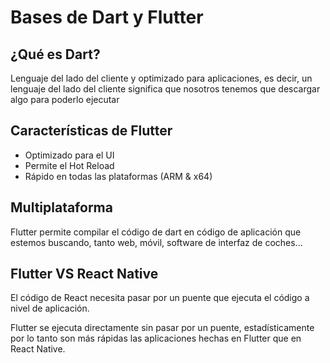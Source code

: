# Bases de Dart y Flutter

## ¿Qué es Dart?

Lenguaje del lado del cliente y optimizado para aplicaciones, es decir, un lenguaje del lado del cliente significa que nosotros tenemos que descargar algo para poderlo ejecutar

## Características de Flutter

- Optimizado para el UI
- Permite el Hot Reload
- Rápido en todas las plataformas (ARM & x64)

## Multiplataforma

Flutter permite compilar el código de dart en código de aplicación que estemos buscando, tanto web, móvil, software de interfaz de coches...

## Flutter VS React Native

El código de React necesita pasar por un puente que ejecuta el código a nivel de aplicación.

Flutter se ejecuta directamente sin pasar por un puente, estadísticamente por lo tanto son más rápidas las aplicaciones hechas en Flutter que en React Native.